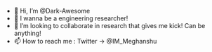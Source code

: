 - 👋 Hi, I’m @Dark-Awesome
- 👀 I wanna be a engineering researcher!
- 💞️ I’m looking to collaborate in research that gives me kick! Can be anything! 
- 📫 How to reach me : Twitter -> @IM_Meghanshu

<!---
Dark-Awesome/Dark-Awesome is a ✨ special ✨ repository because its `README.md` (this file) appears on your GitHub profile.
You can click the Preview link to take a look at your changes.
--->
